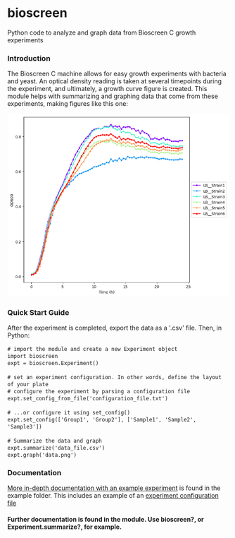 # bioscreen
Python code to analyze and graph data from Bioscreen C growth experiments

### Introduction
The Bioscreen C machine allows for easy growth experiments with bacteria and yeast. An optical density reading is taken at several timepoints during the experiment, and ultimately, a growth curve figure is created. This module helps with summarizing and graphing data that come from these experiments, making figures like this one:

![Growth Curve Example](https://github.com/cwrussell/bioscreen/blob/master/example/data.LB.png)

### Quick Start Guide
After the experiment is completed, export the data as a '.csv' file. Then, in Python:

```
# import the module and create a new Experiment object
import bioscreen
expt = bioscreen.Experiment()

# set an experiment configuration. In other words, define the layout of your plate
# configure the experiment by parsing a configuration file
expt.set_config_from_file('configuration_file.txt')

# ...or configure it using set_config()
expt.set_config(['Group1', 'Group2'], ['Sample1', 'Sample2', 'Sample3'])

# Summarize the data and graph
expt.summarize('data_file.csv')
expt.graph('data.png')
```

### Documentation

[More in-depth documentation with an example experiment](https://github.com/cwrussell/bioscreen/example/example.md) is found in the example folder. This includes an example of an [experiment configuration file](https://github.com/cwrussell/bioscreen/example/data.config)

#### Further documentation is found in the module. Use bioscreen?, or Experiment.summarize?, for example.

